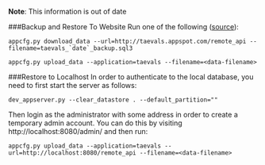 __Note__: This information is out of date

###Backup and Restore To Website
Run one of the following ([source](http://code.google.com/appengine/docs/python/tools/uploadingdata.html#Downloading_and_Uploading_All_Data)):

    appcfg.py download_data --url=http://taevals.appspot.com/remote_api --filename=taevals_`date`_backup.sql3

    appcfg.py upload_data --application=taevals --filename=<data-filename>


###Restore to Localhost
In order to authenticate to the local database, you need to first start the server as follows:

    dev_appserver.py --clear_datastore . --default_partition=""

Then login as the administrator with some address in order to create a
temporary admin account. You can do this by visiting
http://localhost:8080/admin/ and then run:

    appcfg.py upload_data --application=taevals --url=http://localhost:8080/remote_api --filename=<data-filename>
